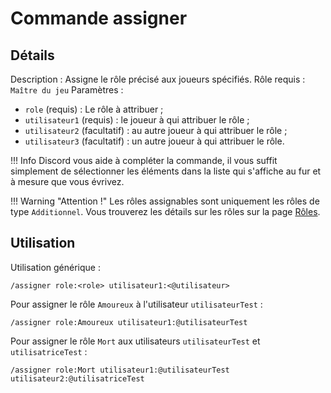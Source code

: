 # Commande assigner

## Détails

Description : Assigne le rôle précisé aux joueurs spécifiés.
Rôle requis : `Maître du jeu`
Paramètres :

- `role` (requis) : Le rôle à attribuer ;
- `utilisateur1` (requis) : le joueur à qui attribuer le rôle ;
- `utilisateur2` (facultatif) : au autre joueur à qui attribuer le rôle ;
- `utilisateur3` (facultatif) : un autre joueur à qui attribuer le rôle.

!!! Info
    Discord vous aide à compléter la commande, il vous suffit simplement de sélectionner les éléments dans la liste qui s'affiche au fur et à mesure que vous évrivez.

!!! Warning "Attention !"
    Les rôles assignables sont uniquement les rôles de type `Additionnel`. Vous trouverez les détails sur les rôles sur la page [Rôles](../../roles/index.md).

## Utilisation

Utilisation générique :

```text
/assigner role:<role> utilisateur1:<@utilisateur>
```

Pour assigner le rôle `Amoureux` à l'utilisateur `utilisateurTest` :

```text
/assigner role:Amoureux utilisateur1:@utilisateurTest
```

Pour assigner le rôle `Mort` aux utilisateurs `utilisateurTest` et `utilisatriceTest` :

```text
/assigner role:Mort utilisateur1:@utilisateurTest utilisateur2:@utilisatriceTest
```
